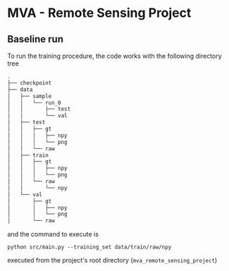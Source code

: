 # MVA - Remote Sensing Project

## Baseline run

To run the training procedure, the code works with the following directory tree

```bash
.
├── checkpoint
├── data
│   ├── sample
│   │   └── run_0
│   │       ├── test
│   │       └── val
│   ├── test
│   │   ├── gt
│   │   │   ├── npy
│   │   │   └── png
│   │   └── raw
│   ├── train
│   │   ├── gt
│   │   │   ├── npy
│   │   │   └── png
│   │   └── raw
│   │       └── npy
│   └── val
│       ├── gt
│       │   ├── npy
│       │   └── png
│       └── raw
```

and the command to execute is

`python src/main.py --training_set data/train/raw/npy`

executed from the project's root directory (`mva_remote_sensing_project`)
